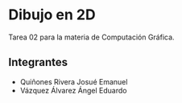# Dibujo en 2D

Tarea 02 para la materia de Computación Gráfica.

## Integrantes
* Quiñones Rivera Josué Emanuel
* Vázquez Álvarez Ángel Eduardo